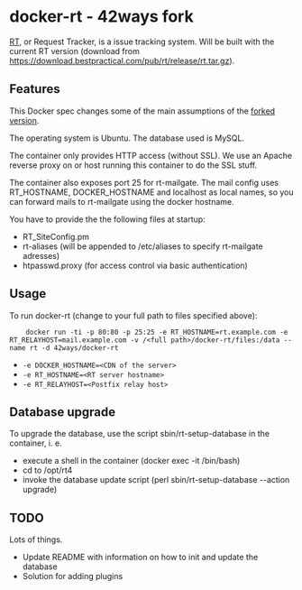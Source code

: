 # docker-rt - 42ways fork

[RT](https://www.bestpractical.com/rt/), or Request Tracker, is a issue tracking system. Will be built with the current RT version (download from https://download.bestpractical.com/pub/rt/release/rt.tar.gz).

## Features

This Docker spec changes some of the main assumptions of the [forked version](https://github.com/reuteras/docker-rt).

The operating system is Ubuntu. The database used is MySQL.

The container only provides HTTP access (without SSL). We use an Apache reverse proxy on or host running this container to do the SSL stuff.

The container also exposes port 25 for rt-mailgate. The mail config uses RT_HOSTNAME, DOCKER_HOSTNAME and localhost as local names, so you can forward mails to rt-mailgate using the docker hostname.

You have to provide the the following files at startup:

* RT_SiteConfig.pm
* rt-aliases (will be appended to /etc/aliases to specify rt-mailgate adresses)
* htpasswd.proxy (for access control via basic authentication)

## Usage

To run docker-rt (change to your full path to files specified above):

        docker run -ti -p 80:80 -p 25:25 -e RT_HOSTNAME=rt.example.com -e RT_RELAYHOST=mail.example.com -v /<full path>/docker-rt/files:/data --name rt -d 42ways/docker-rt

* `-e DOCKER_HOSTNAME=<CDN of the server>`
* `-e RT_HOSTNAME=<RT server hostname>`
* `-e RT_RELAYHOST=<Postfix relay host>`

## Database upgrade

To upgrade the database, use the script sbin/rt-setup-database in the container, i. e.

* execute a shell in the container (docker exec -it <containername> /bin/bash)
* cd to /opt/rt4
* invoke the database update script (perl sbin/rt-setup-database --action upgrade)

## TODO
Lots of things.

* Update README with information on how to init and update the database
* Solution for adding plugins
